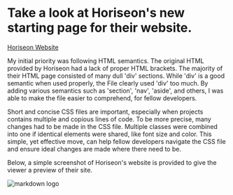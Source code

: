 # Take a look at Horiseon's new starting page for their website. 

[Horiseon Website](https://dmmontoto.github.io/Horiseon-Website/)

My initial priority was following HTML semantics. The original HTML provided by Horiseon had a lack of proper HTML brackets. The majority of their HTML page consisted of many dull 'div' sections. While 'div' is a good semantic when used properly, the File clearly used 'div' too much. By adding various semantics such as 'section', 'nav', 'aside', and others, I was able to make the file easier to comprehend, for fellow developers.

Short and concise CSS files are important, especially when projects contains multiple and copious lines of code. To be more precise, many changes had to be made in the CSS file. Multiple classes were combined into one if identical elements were shared, like font size and color. This simple, yet effective move, can help fellow developers navigate the CSS file and ensure ideal changes are made where there need to be. 

Below, a simple screenshot of Horiseon's website is provided to give the viewer a preview of their site. 

![markdown logo](./assets/images/ScreenshotWebsite.png)


